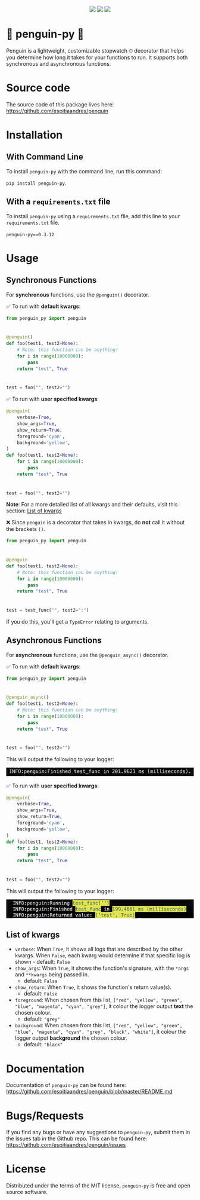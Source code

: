 <p align="center">
  <a href="https://pypi.python.org/pypi/penguin_py"><img src="https://badge.fury.io/py/penguin_py.svg"></a>
  <a href="http://unlicense.org/"><img src="https://img.shields.io/pypi/l/penguin_py.svg"></a>
  <a href="https://pypi.python.org/pypi/penguin_py"><img src="https://img.shields.io/pypi/pyversions/penguin_py.svg"></a>
</p>

# 🐧 penguin-py 🐧

Penguin is a lightweight, customizable stopwatch ⏱ decorator that helps you determine how long it takes for your functions to run. It supports both synchronous and asynchronous functions.

# Source code

The source code of this package lives here: https://github.com/espitiaandres/penguin

# Installation

## With Command Line

To install `penguin-py` with the command line, run this command:

`pip install penguin-py`.

## With a `requirements.txt` file

To install `penguin-py` using a `requirements.txt` file, add this line to your `requirements.txt` file.

`penguin-py==0.3.12`

# Usage

## Synchronous Functions

For **synchronous** functions, use the `@penguin()` decorator.

✅ To run with **default kwargs**:

```python
from penguin_py import penguin


@penguin()
def foo(test1, test2=None):
    # Note: this function can be anything!
    for i in range(10000000):
        pass
    return "test", True


test = foo("", test2="")
```

✅ To run with **user specified kwargs**:

```python
@penguin(
    verbose=True,
    show_args=True,
    show_return=True,
    foreground='cyan',
    background='yellow',
)
def foo(test1, test2=None):
    for i in range(10000000):
        pass
    return "test", True


test = foo("", test2="")
```

**Note**: For a more detailed list of all kwargs and their defaults, visit this section: [List of kwargs](#kwargs_list)

❌ Since `penguin` is a decorator that takes in kwargs, do **not** call it without the brackets `()`.

```python
from penguin_py import penguin


@penguin
def foo(test1, test2=None):
    # Note: this function can be anything!
    for i in range(10000000):
        pass
    return "test", True


test = test_func("", test2=":")
```

If you do this, you'll get a `TypeError` relating to arguments.

## Asynchronous Functions

For **asynchronous** functions, use the `@penguin_async()` decorator.

✅ To run with **default kwargs**:

```python
from penguin_py import penguin


@penguin_async()
def foo(test1, test2=None):
    # Note: this function can be anything!
    for i in range(10000000):
        pass
    return "test", True


test = foo("", test2="")
```

This will output the following to your logger:

![Sample penguin output](/img/sample_output.png)

✅ To run with **user specified kwargs**:

```python
@penguin(
    verbose=True,
    show_args=True,
    show_return=True,
    foreground='cyan',
    background='yellow',
)
def foo(test1, test2=None):
    for i in range(10000000):
        pass
    return "test", True


test = foo("", test2="")
```

This will output the following to your logger:

![Sample penguin output kwargs](/img/sample_output_kwargs.png)

<a name="kwargs_list"/>

## List of kwargs

- `verbose`: When `True`, it shows all logs that are described by the other kwargs. When `False`,
  each kwarg would determine if that specific log is shown - default: `False`
- `show_args`: When `True`, it shows the function's signature, with the `*args` and `**kwargs` being passed in.
  - default: `False`
- `show_return`: When `True`, it shows the function's return value(s).
  - default: `False`
- `foreground`: When chosen from this list, `["red", "yellow", "green", "blue", "magenta", "cyan", "grey"]`, it colour the logger output **text** the chosen colour.
  - default: `"grey"`
- `background`: When chosen from this list, `["red", "yellow", "green", "blue", "magenta", "cyan", "grey", "black", "white"]`, it colour the logger output **background** the chosen colour.
  - default: `"black"`

# Documentation

Documentation of `penguin-py` can be found here: https://github.com/espitiaandres/penguin/blob/master/README.md

# Bugs/Requests

If you find any bugs or have any suggestions to `penguin-py`, submit them in the issues tab in the Github repo. This can be found here: https://github.com/espitiaandres/penguin/issues

# License

Distributed under the terms of the MIT license, `penguin-py` is free and open source software.
